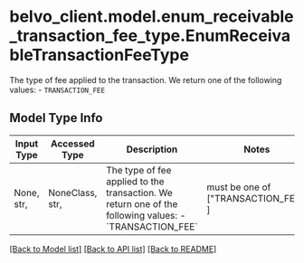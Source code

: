 # belvo_client.model.enum_receivable_transaction_fee_type.EnumReceivableTransactionFeeType

The type of fee applied to the transaction. We return one of the following values:    - `TRANSACTION_FEE`

## Model Type Info
Input Type | Accessed Type | Description | Notes
------------ | ------------- | ------------- | -------------
None, str,  | NoneClass, str,  | The type of fee applied to the transaction. We return one of the following values:    - &#x60;TRANSACTION_FEE&#x60; | must be one of ["TRANSACTION_FEE", ] 

[[Back to Model list]](../../README.md#documentation-for-models) [[Back to API list]](../../README.md#documentation-for-api-endpoints) [[Back to README]](../../README.md)

